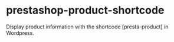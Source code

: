 # prestashop-product-shortcode
Display product information with the shortcode [presta-product] in Wordpress.
